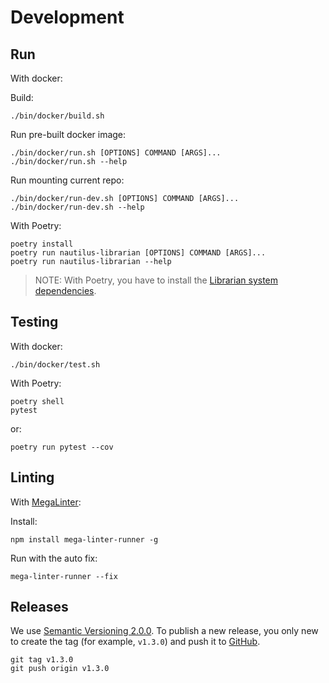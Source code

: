 # Development

## Run

With docker:

Build:

```shell
./bin/docker/build.sh
```

Run pre-built docker image:

```shell
./bin/docker/run.sh [OPTIONS] COMMAND [ARGS]...
./bin/docker/run.sh --help
```

Run mounting current repo:

```shell
./bin/docker/run-dev.sh [OPTIONS] COMMAND [ARGS]...
./bin/docker/run-dev.sh --help
```

With Poetry:

```shell
poetry install
poetry run nautilus-librarian [OPTIONS] COMMAND [ARGS]...
poetry run nautilus-librarian --help
```

> NOTE: With Poetry, you have to install the [Librarian system dependencies](https://github.com/Nautilus-Cyberneering/librarian-system-dockerfile).

## Testing

With docker:

```shell
./bin/docker/test.sh
```

With Poetry:

```shell
poetry shell
pytest
```

or:

```shell
poetry run pytest --cov
```

## Linting

With [MegaLinter](https://megalinter.github.io/latest/mega-linter-runner/#local-installation):

Install:

```shell
npm install mega-linter-runner -g
```

Run with the auto fix:

```shell
mega-linter-runner --fix
```

## Releases

We use [Semantic Versioning 2.0.0](https://semver.org/spec/v2.0.0.html). To publish a new release, you only new to create the tag (for example, `v1.3.0`) and push it to [GitHub](https://github.com/Nautilus-Cyberneering/librarian/tags).

```shell
git tag v1.3.0
git push origin v1.3.0
```
